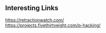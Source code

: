 ## Interesting Links
https://retractionwatch.com/  
https://projects.fivethirtyeight.com/p-hacking/  

